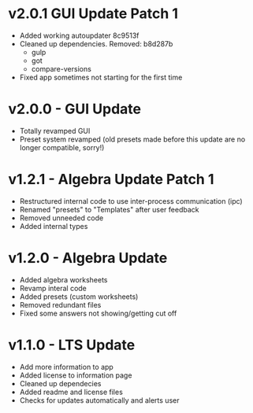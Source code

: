 <!-- @format -->
# v2.0.1 GUI Update Patch 1
- Added working autoupdater 8c9513f
- Cleaned up dependencies. Removed: b8d287b
  - gulp
  - got
  - compare-versions
- Fixed app sometimes not starting for the first time

# v2.0.0 - GUI Update
- Totally revamped GUI
- Preset system revamped (old presets made before this update are no longer compatible, sorry!)

# v1.2.1 - Algebra Update Patch 1

- Restructured internal code to use inter-process communication (ipc)
- Renamed "presets" to "Templates" after user feedback
- Removed unneeded code
- Added internal types

# v1.2.0 - Algebra Update

- Added algebra worksheets
- Revamp interal code
- Added presets (custom worksheets)
- Removed redundant files
- Fixed some answers not showing/getting cut off

# v1.1.0 - LTS Update

- Add more information to app
- Added license to information page
- Cleaned up dependecies
- Added readme and license files
- Checks for updates automatically and alerts user
